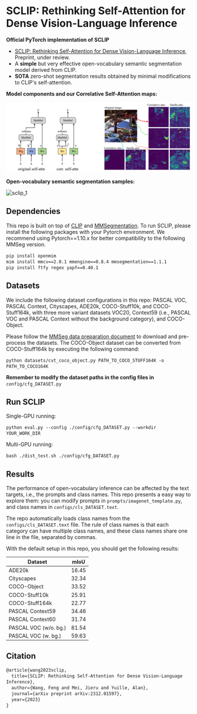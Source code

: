 # SCLIP: Rethinking Self-Attention for Dense Vision-Language Inference

**Official PyTorch implementation of SCLIP**

* [SCLIP: Rethinking Self-Attention for Dense Vision-Language Inference](https://arxiv.org/pdf/2312.01597.pdf), Preprint, under review.
* A **simple** but very effective open-vocabulary semantic segmentation model derived from CLIP.
* **SOTA** zero-shot segmentation results obtained by minimal modifications to CLIP's self-attention.

**Model components and our Correlative Self-Attention maps:**

![sclip_0](figs/sclip_0.png)

**Open-vocabulary semantic segmentation samples:**

![sclip_1](figs/sclip_1.png)



## Dependencies

This repo is built on top of [CLIP](https://github.com/openai/CLIP) and [MMSegmentation](https://github.com/open-mmlab/mmsegmentation). To run SCLIP, please install the following packages with your Pytorch environment. We recommend using Pytorch==1.10.x for better compatibility to the following MMSeg version.

```
pip install openmim
mim install mmcv==2.0.1 mmengine==0.8.4 mmsegmentation==1.1.1
pip install ftfy regex yapf==0.40.1
```



## Datasets
We include the following dataset configurations in this repo: PASCAL VOC, PASCAL Context, Cityscapes, ADE20k, COCO-Stuff10k, and COCO-Stuff164k, with three more variant datasets VOC20, Context59 (i.e., PASCAL VOC and PASCAL Context without the background category), and COCO-Object.

Please follow the [MMSeg data preparation document](https://github.com/open-mmlab/mmsegmentation/blob/main/docs/en/user_guides/2_dataset_prepare.md) to download and pre-process the datasets. The COCO-Object dataset can be converted from COCO-Stuff164k by executing the following command:

```
python datasets/cvt_coco_object.py PATH_TO_COCO_STUFF164K -o PATH_TO_COCO164K
```

**Remember to modify the dataset paths in the config files in** `config/cfg_DATASET.py`



## Run SCLIP
Single-GPU running:

```
python eval.py --config ./config/cfg_DATASET.py --workdir YOUR_WORK_DIR
```

Multi-GPU running:
```
bash ./dist_test.sh ./config/cfg_DATASET.py
```



## Results

The performance of open-vocabulary inference can be affected by the text targets, i.e., the prompts and class names. This repo presents a easy way to explore them: you can modify prompts in `prompts/imagenet_template.py`, and class names in `configs/cls_DATASET.text`. 

The repo automatically loads class names from the `configs/cls_DATASET.text` file. The rule of class names is that each category can have multiple class names, and these class names share one line in the file, separated by commas.

With the default setup in this repo, you should get the following results:

| Dataset               | mIoU  |
| --------------------- | ----- |
| ADE20k                | 16.45 |
| Cityscapes            | 32.34 |
| COCO-Object           | 33.52 |
| COCO-Stuff10k         | 25.91 |
| COCO-Stuff164k        | 22.77 |
| PASCAL Context59      | 34.46 |
| PASCAL Context60      | 31.74 |
| PASCAL VOC (w/o. bg.) | 81.54 |
| PASCAL VOC (w. bg.)   | 59.63 |



## Citation

```
@article{wang2023sclip,
  title={SCLIP: Rethinking Self-Attention for Dense Vision-Language Inference},
  author={Wang, Feng and Mei, Jieru and Yuille, Alan},
  journal={arXiv preprint arXiv:2312.01597},
  year={2023}
}
```
